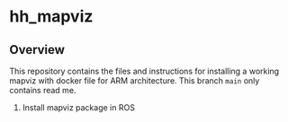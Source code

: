 # hh_mapviz

## Overview
This repository contains the files and instructions for installing a working mapviz with docker file for ARM architecture. This branch `main` only contains read me.  

1. Install mapviz package in ROS

